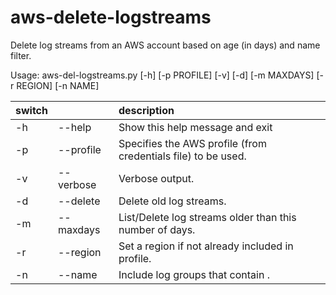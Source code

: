# aws-delete-logstreams
Delete log streams from an AWS account based on age (in days) and name filter.

Usage: aws-del-logstreams.py [-h] [-p PROFILE] [-v] [-d] [-m MAXDAYS] [-r REGION] [-n NAME]

| switch |           | description |
|--------|-----------|:------------|
| -h     | --help    | Show this help message and exit     |
| -p     | --profile | Specifies the AWS profile (from credentials file) to be used. |
| -v     | --verbose | Verbose output. |
| -d     | --delete  | Delete old log streams. |
| -m     | --maxdays | List/Delete log streams older than this number of days. |
| -r     | --region  | Set a region if not already included in profile. |
| -n     | --name    | Include log groups that contain <name>. |

